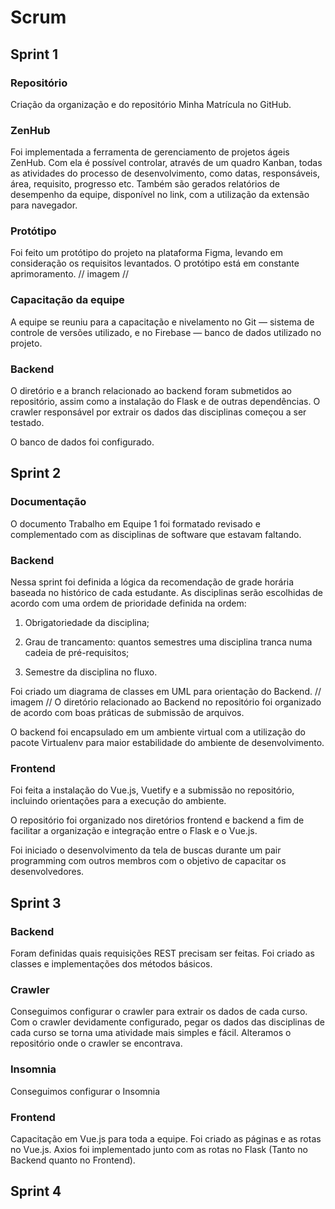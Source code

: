 # Scrum

## Sprint 1
### Repositório
Criação da organização e do repositório Minha Matrícula no GitHub.
### ZenHub
Foi implementada a ferramenta de gerenciamento de projetos ágeis ZenHub. Com ela é possível controlar, através de um quadro Kanban, todas as atividades do processo de desenvolvimento, como datas, responsáveis, área, requisito, progresso etc. Também são gerados relatórios de desempenho da equipe, disponível no link, com a utilização da extensão para navegador.
### Protótipo
Foi feito um protótipo do projeto na plataforma Figma, levando em consideração os requisitos levantados. O protótipo está em constante aprimoramento.
// imagem //
### Capacitação da equipe
A equipe se reuniu para a capacitação e nivelamento no Git — sistema de controle de versões utilizado, e no Firebase — banco de dados utilizado no projeto.
### Backend
O diretório e a branch relacionado ao backend foram submetidos ao repositório, assim como a instalação do Flask e de outras dependências. O crawler responsável por extrair os dados das disciplinas começou a ser testado.

O banco de dados foi configurado.
## Sprint 2
### Documentação
O documento Trabalho em Equipe 1 foi formatado revisado e complementado com as disciplinas de software que estavam faltando.
### Backend
Nessa sprint foi definida a lógica da recomendação de grade horária baseada no histórico de cada estudante. As disciplinas serão escolhidas de acordo com uma ordem de prioridade definida na ordem:

1. Obrigatoriedade da disciplina;

2. Grau de trancamento: quantos semestres uma disciplina tranca numa cadeia de pré-requisitos;

3. Semestre da disciplina no fluxo.

Foi criado um diagrama de classes em UML para orientação do Backend.
// imagem //
O diretório relacionado ao Backend no repositório foi organizado de acordo com boas práticas de submissão de arquivos.

O backend foi encapsulado em um ambiente virtual com a utilização do pacote Virtualenv para maior estabilidade do ambiente de desenvolvimento.
### Frontend
Foi feita a instalação do Vue.js, Vuetify e a submissão no repositório, incluindo orientações para a execução do ambiente.

O repositório foi organizado nos diretórios frontend e backend a fim de facilitar a organização e integração entre o Flask e o Vue.js.

Foi iniciado o desenvolvimento da tela de buscas durante um pair programming com outros membros com o objetivo de capacitar os desenvolvedores.
## Sprint 3
### Backend
Foram definidas quais requisições REST precisam ser feitas.
Foi criado as classes e implementações dos métodos básicos.
### Crawler
Conseguimos configurar o crawler para extrair os dados de cada curso. Com o crawler devidamente configurado, pegar os dados das disciplinas de cada curso se torna uma atividade mais simples e fácil.
Alteramos o repositório onde o crawler se encontrava.
### Insomnia
Conseguimos configurar o Insomnia
### Frontend
Capacitação em Vue.js para toda a equipe.
Foi criado as páginas e as rotas no Vue.js.
Axios foi implementado junto com as rotas no Flask (Tanto no Backend quanto no Frontend).
## Sprint 4